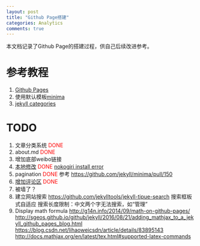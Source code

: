 ```yaml
---
layout: post
title: "Github Page搭建"
categories: Analytics
comments: true
---
```

本文档记录了Github Page的搭建过程，供自己后续改进参考。

# 参考教程
1. [Github Pages](https://pages.github.com/)
2. 使用默认模板[minima](https://github.com/jekyll/minima)
3. [jekyll categories](https://blog.webjeda.com/jekyll-categories/)

# TODO
1. 文章分类系统 <font color="red">DONE</font>
2. about.md <font color="red">DONE</font>
3. 增加底部weibo链接 
4. [本地修改](https://help.github.com/articles/setting-up-your-github-pages-site-locally-with-jekyll/#step-2-install-jekyll-using-bundler) <font color="red">DONE</font> [nokogiri install error](/software/2018/08/30/nokogiri-problem.html)
5. pagination <font color="red">DONE</font> 参考 https://github.com/jekyll/minima/pull/150
6. [增加评论区](https://github.com/jekyll/minima) <font color="red">DONE</font>
7. 被墙了？
8. 建立网站搜索
    https://github.com/jekylltools/jekyll-tipue-search
    搜索框板式自适应
    搜索长度限制：中文两个字无法搜索，如“管理”
9. Display math formula http://g14n.info/2014/09/math-on-github-pages/  http://sgeos.github.io/github/jekyll/2016/08/21/adding_mathjax_to_a_jekyll_github_pages_blog.html https://blog.csdn.net/lihaoweicsdn/article/details/83895143
    http://docs.mathjax.org/en/latest/tex.html#supported-latex-commands